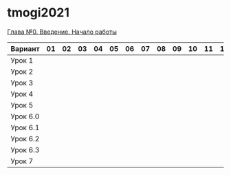 # tmogi2021
[Глава №0. Введение. Начало работы](https://drive.google.com/drive/folders/1q9ILkl6kPBrzqY5IDAdt2iB8K4RCu3_s)

| Вариант  | 01 | 02 | 03 | 04 | 05 | 06 | 07 | 08 | 09 | 10 | 11 | 12 | 13 | 14 | 15 | 16 | 17 | 18 | 19 | 20 |
| -------  | -- | -- | -- | -- | -- | -- | -- | -- | -- | -- | -- | -- | -- | -- | -- | -- | -- | -- | -- | -- |
| Урок 1   |    |    |    |    |    |    |    |    |    |    |    |    |    | 4  |    |    |    |    |    |    |
| Урок 2   |    |    |    |    |    |    |    |    |    |    |    |    |    | 2  |    |    |    |    |    |    |
| Урок 3   |    |    |    |    |    |    |    |    |    |    |    |    |    | 6  |    |    |    |    |    |    |
| Урок 4   |    |    |    |    |    |    |    |    |    |    |    |    |    | 2  |    |    |    |    |    |    |
| Урок 5   |    |    |    |    |    |    |    |    |    |    |    |    |    | 5  |    |    |    |    |    |    |
| Урок 6.0 |    |    |    |    |    |    |    |    |    |    |    |    |    | 1  |    |    |    |    |    |    |
| Урок 6.1 |    |    |    |    |    |    |    |    |    |    |    |    |    | 1  |    |    |    |    |    |    |
| Урок 6.2 |    |    |    |    |    |    |    |    |    |    |    |    |    | 3  |    |    |    |    |    |    |
| Урок 6.3 |    |    |    |    |    |    |    |    |    |    |    |    |    |    |    |    |    |    |    |    |
| Урок 7   |    |    |    |    |    |    |    |    |    |    |    |    |    |    |    |    |    |    |    |    |

